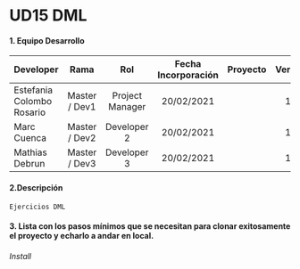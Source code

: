 # UD15 DML

#### 1. Equipo Desarrollo 

| Developer | Rama | Rol | Fecha Incorporación | Proyecto | Versión |
| --- | :---:  | :---:  | :---:  | :---: | :---:  |
| Estefania Colombo Rosario| Master / Dev1 | Project Manager  | 20/02/2021 |   |   1.0|
| Marc Cuenca | Master / Dev2 | Developer 2 | 20/02/2021 |   |   1.0|
| Mathias Debrun | Master / Dev3 | Developer 3| 20/02/2021 |   |   1.0|


#### 2.Descripción 
```
Ejercicios DML
```
#### 3. Lista con los pasos mínimos que se necesitan para clonar exitosamente el proyecto y echarlo a andar en local.
###### Install
```

```
